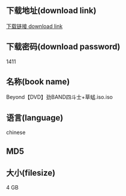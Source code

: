 ## 下载地址(download link)
[下载链接 download link](https://voluble-croquembouche-d321dc.netlify.app/?s=Beyond%E3%80%90DVD%E3%80%91%E5%8A%B2BAND%E5%9B%9B%E6%96%97%E5%A3%AB%2B%E8%8D%89%E8%9C%A2.iso)

## 下载密码(download password)
1411

## 名称(book name)
Beyond【DVD】劲BAND四斗士+草蜢.iso.iso

## 语言(language)
chinese

## MD5


## 大小(filesize)
4 GB
